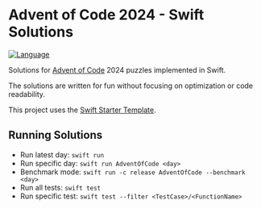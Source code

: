 # Advent of Code 2024 - Swift Solutions
[![Language](https://img.shields.io/badge/language-Swift-red.svg)](https://swift.org)

Solutions for [Advent of Code](https://adventofcode.com/) 2024 puzzles implemented in Swift.

The solutions are written for fun without focusing on optimization or code readability.

This project uses the [Swift Starter Template](https://github.com/apple/swift-aoc-starter).

## Running Solutions

- Run latest day: `swift run`
- Run specific day: `swift run AdventOfCode <day>`
- Benchmark mode: `swift run -c release AdventOfCode --benchmark <day>`
- Run all tests: `swift test`
- Run specific test: `swift test --filter <TestCase>/<FunctionName>`
